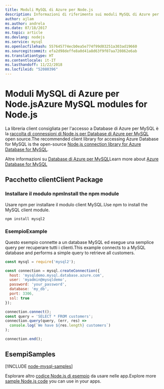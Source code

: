 ```yaml
---
title: Moduli MySQL di Azure per Node.js
description: Informazioni di riferimento sui moduli MySQL di Azure per Node.js
author: ajlam
ms.author: andrela
ms.date: 07/18/2017
ms.topic: article
ms.devlang: nodejs
ms.service: mysql
ms.openlocfilehash: 557645774ecb0ea5e774f99d03251a303ad19660
ms.sourcegitcommit: efa2d98deffe8a0d41a8d63f9f07aa720862e6ab
ms.translationtype: HT
ms.contentlocale: it-IT
ms.lasthandoff: 11/22/2018
ms.locfileid: "52080396"
---
```

# <a name="azure-mysql-modules-for-nodejs"></a><span data-ttu-id="a8f60-103">Moduli MySQL di Azure per Node.js</span><span class="sxs-lookup"><span data-stu-id="a8f60-103">Azure MySQL modules for Node.js</span></span>

<span data-ttu-id="a8f60-104">La libreria client consigliata per l'accesso a Database di Azure per MySQL è la [raccolta di connessioni di Node.js per Database di Azure per MySQL](https://github.com/sidorares/node-mysql2) open source.</span><span class="sxs-lookup"><span data-stu-id="a8f60-104">The recommended client library for accessing Azure Database for MySQL is the open-source [Node.js connection library for Azure Database for MySQL](https://github.com/sidorares/node-mysql2).</span></span> 

<span data-ttu-id="a8f60-105">Altre informazioni su [Database di Azure per MySQL](https://docs.microsoft.com/azure/MySQL/)</span><span class="sxs-lookup"><span data-stu-id="a8f60-105">Learn more about [Azure Database for MySQL](https://docs.microsoft.com/azure/MySQL/)</span></span>

## <a name="client-package"></a><span data-ttu-id="a8f60-106">Pacchetto client</span><span class="sxs-lookup"><span data-stu-id="a8f60-106">Client Package</span></span>

### <a name="install-the-npm-module"></a><span data-ttu-id="a8f60-107">Installare il modulo npm</span><span class="sxs-lookup"><span data-stu-id="a8f60-107">Install the npm module</span></span>

<span data-ttu-id="a8f60-108">Usare npm per installare il modulo client MySQL.</span><span class="sxs-lookup"><span data-stu-id="a8f60-108">Use npm to install the MySQL client module.</span></span>

```bash
npm install mysql2
```   

### <a name="example"></a><span data-ttu-id="a8f60-109">Esempio</span><span class="sxs-lookup"><span data-stu-id="a8f60-109">Example</span></span>

<span data-ttu-id="a8f60-110">Questo esempio connette a un database MySQL ed esegue una semplice query per recuperare tutti i clienti.</span><span class="sxs-lookup"><span data-stu-id="a8f60-110">This example connects to a MySQL database and performs a simple query to retrieve all customers.</span></span>

```javascript
const mysql = require('mysql2');

const connection = mysql.createConnection({
  host: 'mysqldemo.mysql.database.azure.com',
  user: 'myadmin@mysqldemo',
  password: 'your_password',
  database: 'my_db',
  port: 3306,
  ssl: true
});

connection.connect();
const query = 'SELECT * FROM customers';
connection.query(query, (err, res) =>
  console.log(`We have ${res.length} customers`)
);

connection.end();
```

## <a name="samples"></a><span data-ttu-id="a8f60-111">Esempi</span><span class="sxs-lookup"><span data-stu-id="a8f60-111">Samples</span></span>

[!INCLUDE [node-mysql-samples](../docs-ref-conceptual/includes/mysql-samples.md)]

<span data-ttu-id="a8f60-112">Esplorare altro [codice Node.js di esempio](https://azure.microsoft.com/resources/samples/?platform=nodejs) da usare nelle app.</span><span class="sxs-lookup"><span data-stu-id="a8f60-112">Explore more [sample Node.js code](https://azure.microsoft.com/resources/samples/?platform=nodejs) you can use in your apps.</span></span>
